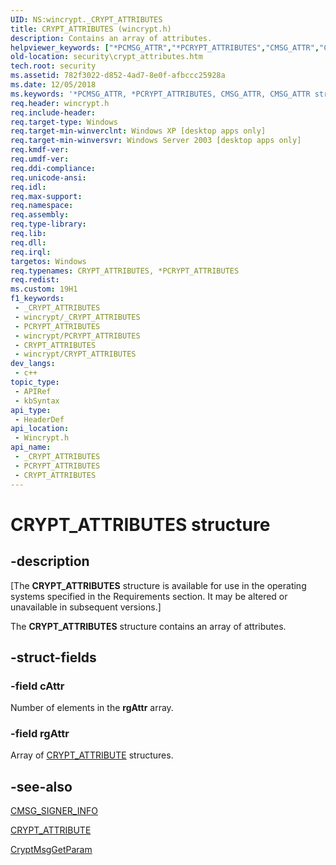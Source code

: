 ```yaml
---
UID: NS:wincrypt._CRYPT_ATTRIBUTES
title: CRYPT_ATTRIBUTES (wincrypt.h)
description: Contains an array of attributes.
helpviewer_keywords: ["*PCMSG_ATTR","*PCRYPT_ATTRIBUTES","CMSG_ATTR","CMSG_ATTR structure [Security]","CRYPT_ATTRIBUTES","CRYPT_ATTRIBUTES structure [Security]","PCRYPT_ATTRIBUTES","PCRYPT_ATTRIBUTES structure pointer [Security]","_crypto2_crypt_attributes","security.crypt_attributes","wincrypt/CMSG_ATTR","wincrypt/CRYPT_ATTRIBUTES","wincrypt/PCRYPT_ATTRIBUTES"]
old-location: security\crypt_attributes.htm
tech.root: security
ms.assetid: 782f3022-d852-4ad7-8e0f-afbccc25928a
ms.date: 12/05/2018
ms.keywords: '*PCMSG_ATTR, *PCRYPT_ATTRIBUTES, CMSG_ATTR, CMSG_ATTR structure [Security], CRYPT_ATTRIBUTES, CRYPT_ATTRIBUTES structure [Security], PCRYPT_ATTRIBUTES, PCRYPT_ATTRIBUTES structure pointer [Security], _crypto2_crypt_attributes, security.crypt_attributes, wincrypt/CMSG_ATTR, wincrypt/CRYPT_ATTRIBUTES, wincrypt/PCRYPT_ATTRIBUTES'
req.header: wincrypt.h
req.include-header: 
req.target-type: Windows
req.target-min-winverclnt: Windows XP [desktop apps only]
req.target-min-winversvr: Windows Server 2003 [desktop apps only]
req.kmdf-ver: 
req.umdf-ver: 
req.ddi-compliance: 
req.unicode-ansi: 
req.idl: 
req.max-support: 
req.namespace: 
req.assembly: 
req.type-library: 
req.lib: 
req.dll: 
req.irql: 
targetos: Windows
req.typenames: CRYPT_ATTRIBUTES, *PCRYPT_ATTRIBUTES
req.redist: 
ms.custom: 19H1
f1_keywords:
 - _CRYPT_ATTRIBUTES
 - wincrypt/_CRYPT_ATTRIBUTES
 - PCRYPT_ATTRIBUTES
 - wincrypt/PCRYPT_ATTRIBUTES
 - CRYPT_ATTRIBUTES
 - wincrypt/CRYPT_ATTRIBUTES
dev_langs:
 - c++
topic_type:
 - APIRef
 - kbSyntax
api_type:
 - HeaderDef
api_location:
 - Wincrypt.h
api_name:
 - _CRYPT_ATTRIBUTES
 - PCRYPT_ATTRIBUTES
 - CRYPT_ATTRIBUTES
---
```


# CRYPT_ATTRIBUTES structure


## -description

<p class="CCE_Message">[The <b>CRYPT_ATTRIBUTES</b> structure is available for use in the operating systems specified in the Requirements section. It may be altered or unavailable in subsequent versions.]

The <b>CRYPT_ATTRIBUTES</b> structure contains an array of attributes.

## -struct-fields

### -field cAttr

Number of elements in the <b>rgAttr</b> array.

### -field rgAttr

Array of 
<a href="/windows/desktop/api/wincrypt/ns-wincrypt-crypt_attribute">CRYPT_ATTRIBUTE</a> structures.

## -see-also

<a href="/windows/desktop/api/wincrypt/ns-wincrypt-cmsg_signer_info">CMSG_SIGNER_INFO</a>



<a href="/windows/desktop/api/wincrypt/ns-wincrypt-crypt_attribute">CRYPT_ATTRIBUTE</a>



<a href="/windows/desktop/api/wincrypt/nf-wincrypt-cryptmsggetparam">CryptMsgGetParam</a>

